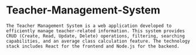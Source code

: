 # Teacher-Management-System
    The Teacher Management System is a web application developed to efficiently manage teacher-related information. This system provides CRUD (Create, Read, Update, Delete) operations, filtering, searching capabilities, and an average class calculation feature. The technology stack includes React for the frontend and Node.js for the backend.